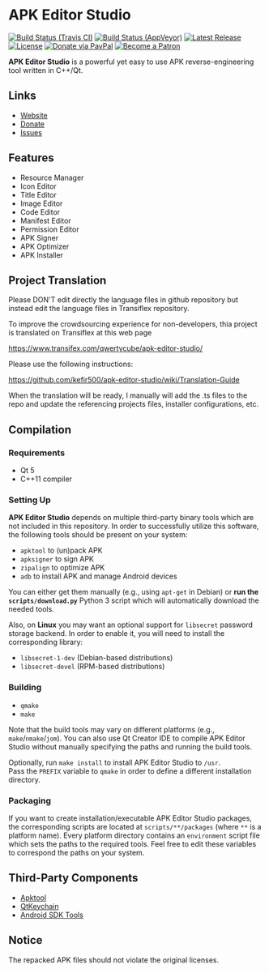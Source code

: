 # APK Editor Studio

[![Build Status (Travis CI)](https://travis-ci.org/kefir500/apk-editor-studio.svg?branch=master)](https://travis-ci.org/kefir500/apk-editor-studio/builds)
[![Build Status (AppVeyor)](https://ci.appveyor.com/api/projects/status/github/kefir500/apk-editor-studio?svg=true)](https://ci.appveyor.com/project/kefir500/apk-editor-studio)
[![Latest Release](https://img.shields.io/github/release/kefir500/apk-editor-studio.svg?maxAge=86400)](https://github.com/kefir500/apk-editor-studio/releases/latest)
[![License](https://img.shields.io/github/license/kefir500/apk-editor-studio?color=blue)](https://raw.githubusercontent.com/kefir500/apk-editor-studio/master/LICENSE)
[![Donate via PayPal](https://img.shields.io/badge/donate-PayPal-orange.svg?logo=paypal)](https://paypal.me/kefir500)
[![Become a Patron](https://img.shields.io/badge/donate-Patreon-orange.svg?logo=patreon)](https://www.patreon.com/kefir500)

**APK Editor Studio** is a powerful yet easy to use APK reverse-engineering tool written in C++/Qt.

## Links

- [Website](https://qwertycube.com/apk-editor-studio/)
- [Donate](https://qwertycube.com/donate/)
- [Issues](https://github.com/kefir500/apk-editor-studio/issues)

## Features

- Resource Manager
- Icon Editor
- Title Editor
- Image Editor
- Code Editor
- Manifest Editor
- Permission Editor
- APK Signer
- APK Optimizer
- APK Installer

## Project Translation

Please DON'T edit directly the language files in github repository but instead edit the language files in Transiflex repository.

To improve the crowdsourcing experience for non-developers, thia project is translated on Transiflex at this web page

https://www.transifex.com/qwertycube/apk-editor-studio/

Please use the following instructions:

https://github.com/kefir500/apk-editor-studio/wiki/Translation-Guide

When the translation will be ready, I manually will add the .ts files to the repo and update the referencing projects files, installer configurations, etc.

## Compilation

### Requirements

- Qt 5
- C++11 compiler

### Setting Up

**APK Editor Studio** depends on multiple third-party binary tools which are not included in this repository.
In order to successfully utilize this software, the following tools should be present on your system:

- `apktool` to (un)pack APK
- `apksigner` to sign APK
- `zipalign` to optimize APK
- `adb` to install APK and manage Android devices

You can either get them manually (e.g., using `apt-get` in Debian)
or **run the `scripts/download.py`** Python 3 script which will automatically download the needed tools.

Also, on **Linux** you may want an optional support for `libsecret` password storage backend.
In order to enable it, you will need to install the corresponding library:
- `libsecret-1-dev` (Debian-based distributions)
- `libsecret-devel` (RPM-based distributions)

### Building

- `qmake`
- `make`

Note that the build tools may vary on different platforms (e.g., `make`/`nmake`/`jom`).
You can also use Qt Creator IDE to compile APK Editor Studio
without manually specifying the paths and running the build tools.

Optionally, run `make install` to install APK Editor Studio to `/usr`.  
Pass the `PREFIX` variable to `qmake` in order to define a different installation directory.

### Packaging

If you want to create installation/executable APK Editor Studio packages,
the corresponding scripts are located at `scripts/**/packages` (where `**` is a platform name).
Every platform directory contains an `environment` script file which sets the paths to the
required tools. Feel free to edit these variables to correspond the paths on your system.

## Third-Party Components

- [Apktool](https://github.com/iBotPeaches/Apktool)
- [QtKeychain](https://github.com/frankosterfeld/qtkeychain)
- [Android SDK Tools](https://android.googlesource.com)

## Notice

The repacked APK files should not violate the original licenses.

